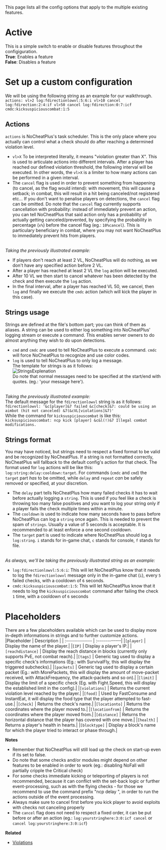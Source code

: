 This page lists all the config options that apply to the multiple existing features.  

# Active
This is a simple switch to enable or disable features throughout the configiguration.  
**True**: Enables a feature  
**False**: Disables a feature 
 

# Set up a custom configuration
We will be using the following string as an example for our walkthrough.
<br>`actions: vl>2 log:fdirectionlowvl:5:6:i vl>10 cancel log:fdirection:2:4:if vl>50 cancel log:fdirection:0:7:icf cmdc:kicksuspiciouscombat:1:5`</br>

## Actions
`actions` is NoCheatPlus's task scheduler. This is the only place where you actually can control what a check should do after reaching a determined violation level.
* `vl>X` To be interpreted literally, it means "violation greater than X". This is used to articulate actions into different intervals. After a player has reached our defined violation threshold, the following interval will be executed. In other words, the `vl>X` is a limiter to how many actions can be performed in a given interval.
* The `cancel` flag is used in order to prevent something from happening (to cancel, as the flag would intend): with movement, this will cause a setback; in combat, this will result in a hit being canceled/not registered etc... If you don't want to penalise players on detections, the `cancel` flag can be omitted.
Do note that the `cancel` flag currently supports cancellation with probability: instead of immediately prevent an action, you can tell NoCheatPlus that said action only has a probability of actually getting canceled/prevented, by specifying the probability in percentage (`x%`) before the cancel flag (eg.: `10%cancel`).
This is particulary beneficiary in combat, where you may not want NoCheatPlus to immediately prevent hits from players.

<br>_Taking the previously illustrated example:_</br>
* If players don't reach at least 2 VL, NoCheatPlus will do nothing, as we don't have any specified action before 2 VL. 
* After a player has reached at least 2 VL the `log` action will be executed.
* After 10 VL we then start to cancel whatever has been detected by the check and then execute the `log` action.
* In the final interval, after a player has reached VL 50, we cancel, then `log` and finally we execute the `cmdc` action (which will kick the player in this case).


## Strings usage
Strings are defined at the file's bottom part; you can think of them as aliases.
A string can be used to either log something into NoCheatPlus' logging stream or execute a command. This enables server owners to do almost anything they wish to do upon detections.
* `cmd` and `cmdc` are used to tell NoCheatPlus to execute a command. `cmdc` will force NoCheatPlus to recognize and use color codes.
* `log` is used to tell NoCheatPlus to only log a message.
<br>The template for strings is as it follows:</br>
![StringsExplenation](https://github.com/Updated-NoCheatPlus/Docs/blob/master/Resources/StringsExplenation.gif)
<br>Do note that normal messages need to be specified at the start/end with quotes. (eg.: 'your message here').<br>

<br>_Taking the previously illustrated example:_</br>
The default message for the `fdirectionlowvl` string is as it follows:
<br>`fdirectionlowvl: '&c[player]&7 failed &c[check]&7: could be using an aimbot (hit not canceled) &7(&cVL[violations]&7)'`</br>
While the command for `kicksuspiciouscombat` is like this:
<br>`kicksuspiciouscombat: ncp kick [player] &c&l(!)&7 Illegal combat modifications.`</br>

## Strings format
You may have noticed, but strings need to respect a fixed format to be valid and be recognized by NoCheatPlus.
If a string is not formatted correctly, NoCheatPlus will fallback to the default config's action for that check.
The format used for `log` actions will be like this: `log:string:delay:cooldown:target`. For commands (`cmdc` and `cmd`) the `target` part _has_ to be omitted, while `delay` and `repeat` _can_ be safely removed or specified, at your discretion.
* The `delay` part tells NoCheatPlus how many failed checks it has to wait before actually logging a `string`. This is used if you feel like a check is throwing too many false positives and you want to log your string only if a player fails the check multiple times within a minute. 
* The `cooldown` is used to indicate how many seconds have to pass before NoCheatPlus can log a `string` once again. This is needed to prevent the spam of `strings`. Usually a value of 5 seconds is acceptable. It is recommended to at least enforce a one second cooldown.
* The `target` part is used to indicate where NoCheatPlus should log a `log:string`. `i` stands for in-game chat, `c` stands for console, `f` stands for file.

<br>_As always, we'll be taking the previously illustrated string as an example:_</br>
* `log:fdirectionlowvl:5:6:i`: This will let NoCheatPlus know that it needs to log the `fdirectionlowvl` message only in the in-game chat (`i`), every `5` failed checks, with a cooldown of `6` seconds.
* `cmdc:kicksuspiciouscombat:1:5`: This will let NoCheatPlus know that it needs to log the `kicksuspiciouscombat` command after failing the check `1` time, with a cooldown of `6` seconds


# Placeholders
There are a few placeholders available which can be used to display more in-depth informations in strings and to further customize actions.
|Placeholder     | Description  |
| :------------- | :------------|
|`[player]` | Display the name of the player.|
|`[IP]` | Display a player's IP.|
|`[reachdistance]` | Display the reach distance in blocks (currently only supports PvE, not combat reach).|
|`[tags]` | Generic tag used to display a specific check's informations (Eg.: with SurvivalFly, this will display the triggered subchecks).|
|`[packets]` | Generic tag used to display a certain packet (Eg.: with MorePackets, this will display the amount of move-packet received, with AttackFrequency, the attack-packets and so on).|
|`[limit]` | Display the limit of a specific check (Eg. with Fight.Speed, this will display the established limit in the config).|
|`[violations]` | Returns the current violation level reached by the player.|
|`[food]` | Used by FastConsume and InstantEat, it will display the food type that the player attempted to fast-use.|
|`[check]` | Returns the check's name.|
|`[locationto]` | Returns the coordinates where the player moved to.|
|`[locationfrom]` | Returns the coordinates where the player moved from.|
|`[distance]` | Returns the horizontal distance that the player has covered with one move.|
|`[health]` | Returns a player's health in hearts.|
|`[blocktype]` | Display a block's name for which the player tried to interact or phase through.|


**Notes**
* Remember that NoCheatPlus will still load up the check on start-up even if its set to false.  
* Do note that some checks and/or modules might depend on other features to be enabled in order to work (eg.: disabling NoFall will partially cripple the Critical check)
* For some checks immediate kicking or teleporting of players is not recommended, because it can conflict with the set-back logic or further event-processing, such as with the flying checks - for those we recommend to use the command prefix "ncp delay ", in order to run the actions outside of the event processing.
* Always make sure to cancel first before you kick player to avoid exploits with checks not canceling properly
* The `cancel` flag does not need to respect a fixed order, it can be put before or after an action (eg.: `log:yourstringhere:3:0:icf cancel` or `cancel log:yourstringhere:3:0:icf`)

**Related**
* [Violations](https://github.com/Updated-NoCheatPlus/Docs/blob/master/Others/Backgrounds.md#violations)
